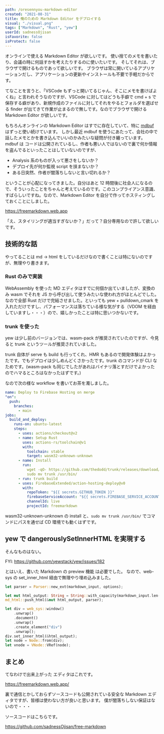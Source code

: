 ```yaml
---
path: /oresennyou-markdown-editor
created: "2021-08-31"
title: 俺のための Markdown Editor をデプロイする
visual: "./visual.png"
tags: ["Markdown", "Rust", "yew"]
userId: sadnessOjisan
isFavorite: false
isProtect: false
---
```


オンラインで使える Markdown Editor が欲しいです。
使い捨てのメモを書いたり、会議の時に何話すかを考えたりするのに使いたいです。
そしてそれは、ブラウザで開けるものであって欲しいです。
ブラウザは常に開いているアプリケーションだし、アプリケーションの更新やインストールも不要で手軽だからです。

てなことを言うと、「VSCode もずっと開いてるじゃん、そこにメモを書けばよくね」と言われそうなのですが、VSCode に対してはどうも手癖で cmd + s で保存する癖があり、新規作成のファイルに対してそれをやるとフォルダを選ばせる finder が出てきて作業が止まるので無しです。なのでブラウザで開ける Markdown Editor が欲しいです。

もちろんオンラインの Markdown Editor はすでに存在していて、特に [mdbuf](https://mdbuf.netlify.app/) はずっと使い続けています。
しかし最近 mdbuf を使うにあたって、会社の中で話したメモとかを書き込んでいいのかみたいな疑問が付き纏っています。
mdbuf は コードは公開されているし、作者も悪い人ではないので裏で何か情報を盗んでるといったことはしていないのですが、

- Analysis 系のものが入って悪さをしないか？
- デプロイ先が何か監視 script を挟まないか？
- ある日突然、作者が闇落ちしないと言い切れるか？

ということが心配になってきました。自分はあと 12 時間後に社会人になるので、そういったことをちゃんと考えているのです。このコンプライアンス意識、すばらしいですね。なので、Markdown Editor を自分で作ってホスティングしておくことにしました。

<https://freemarkdown.web.app>

「え、スタイリングが適当すぎないか？」だって？自分専用なので許して欲しいです。

## 技術的な話

やってることは md -> html をしているだけなので書くことは特にないのですが、無理やり書きます。

### Rust のみで実装

WebAssembly を使った MD エディタはすでに何個か出ていましたが、変換のみ wasm でそれを JS から呼び出して使うみたいな使われ方がほとんどでした。なので全部 Rust だけで完結させました。といっても yew + pulldown_cmark を入れただけですし、パフォーマンスは落ちている様な気がする（VDOM を経由していますし・・・）ので、嬉しかったことは特に思いつかないです。

### trunk を使った

yew は少し前のバージョンでは、wasm-pack が推奨されていたのですが、今見ると trunk というツールが推奨されていました。

trunk 自体が serve も build も行ってくれ、HMR もあるので開発体験はよかったです。でもデプロイは少しめんどくさかったです。trunk のコマンドが CLI なためです。(wasm-pack も同じでしたがあれはバイナリ落とすだけでよかったのでハマるところはなかったはずです。)

なので次の様な workflow を書いてお茶を濁しました。

```yaml
name: Deploy to Firebase Hosting on merge
"on":
  push:
    branches:
      - main
jobs:
  build_and_deploy:
    runs-on: ubuntu-latest
    steps:
      - uses: actions/checkout@v2
      - name: Setup Rust
        uses: actions-rs/toolchain@v1
        with:
          toolchain: stable
          target: wasm32-unknown-unknown
      - name: Install
        run:
          wget -qO- https://github.com/thedodd/trunk/releases/download/v0.13.1/trunk-x86_64-unknown-linux-gnu.tar.gz | tar -xzf- &&
          sudo mv trunk /usr/bin/
      - run: trunk build
      - uses: FirebaseExtended/action-hosting-deploy@v0
        with:
          repoToken: "${{ secrets.GITHUB_TOKEN }}"
          firebaseServiceAccount: "${{ secrets.FIREBASE_SERVICE_ACCOUNT_FREEMARKDOWN }}"
          channelId: live
          projectId: freemarkdown
```

wasm32-unknown-unknown の install と、`sudo mv trunk /usr/bin/` でコマンドにパスを通せば CD 環境でも動くはずです。

## yew で dangerouslySetInnerHTML を実現する

そんなものはない。

FYI: <https://github.com/yewstack/yew/issues/182>

とはいえ、書いた Markdown の preview 機能 は必要でした。
なので、web-sys の set_inner_html 経由で無理やり埋め込みました。

```rust
let parser = Parser::new_ext(markdown_input, options);

let mut html_output: String = String::with_capacity(markdown_input.len() * 3 / 2);
md_html::push_html(&mut html_output, parser);

let div = web_sys::window()
    .unwrap()
    .document()
    .unwrap()
    .create_element("div")
    .unwrap();
div.set_inner_html(&html_output);
let node = Node::from(div);
let vnode = VNode::VRef(node);
```

## まとめ

てなわけで出来上がった エディタはこれです。

<https://freemarkdown.web.app/>

裏で通信とかしておらずソースコードも公開されている安全な Markdown エディタですが、皆様は使わない方が良いと思います。
僕が闇落ちしない保証はないので・・・

ソースコードはこちらです。

<https://github.com/sadnessOjisan/free-markdown>
